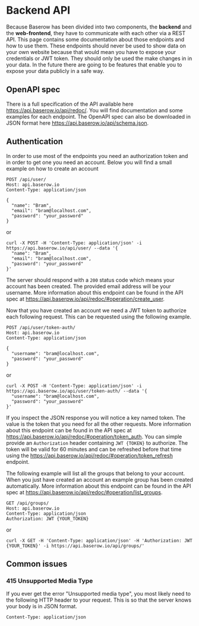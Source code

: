 # Backend API

Because Baserow has been divided into two components, the **backend** and the 
**web-frontend**, they have to communicate with each other via a REST API. This page
contains some documentation about those endpoints and how to use them. These endpoints
should never be used to show data on your own website because that would mean you have
to expose your credentials or JWT token. They should only be used the make changes in
in your data. In the future there are going to be features that enable you to expose 
your data publicly in a safe way.

## OpenAPI spec

There is a full specification of the API available here 
https://api.baserow.io/api/redoc/. You will find documentation and some examples for 
each endpoint. The OpenAPI spec can also be downloaded in JSON format here 
https://api.baserow.io/api/schema.json.

## Authentication

In order to use most of the endpoints you need an authorization token and in order to 
get one you need an account. Below you will find a small example on how to create an 
account

```
POST /api/user/
Host: api.baserow.io
Content-Type: application/json

{
  "name": "Bram",
  "email": "bram@localhost.com",
  "password": "your_password"
}
```
or
```
curl -X POST -H 'Content-Type: application/json' -i https://api.baserow.io/api/user/ --data '{
  "name": "Bram",
  "email": "bram@localhost.com",
  "password": "your_password"
}'
```

The server should respond with a `200` status code which means your account has been 
created. The provided email address will be your username. More information about this 
endpoint can be found in the API spec at 
https://api.baserpw.io/api/redoc/#operation/create_user.

Now that you have created an account we need a JWT token to authorize each following
request. This can be requested using the following example.

```
POST /api/user/token-auth/
Host: api.baserow.io
Content-Type: application/json

{
  "username": "bram@localhost.com",
  "password": "your_password"
}
```
or
```
curl -X POST -H 'Content-Type: application/json' -i https://api.baserow.io/api/user/token-auth/ --data '{
  "username": "bram@localhost.com",
  "password": "your_password"
}'
```

If you inspect the JSON response you will notice a key named token. The value is the 
token that you need for all the other requests. More information about this endpoint
can be found in the API spec at https://api.baserow.io/api/redoc/#operation/token_auth.
You can simple provide an `Authorization` header containing `JWT {TOKEN}` to authorize. 
The token will be valid for 60 minutes and can be refreshed before that time using the
https://api.baserow.io/api/redoc/#operation/token_refresh endpoint.

The following example will list all the groups that belong to your account. When you 
just have created an account an example group has been created automatically. More 
information about this endpoint can be found in the API spec at 
https://api.baserow.io/api/redoc/#operation/list_groups.

```
GET /api/groups/
Host: api.baserow.io
Content-Type: application/json
Authorization: JWT {YOUR_TOKEN}
```
or
```
curl -X GET -H 'Content-Type: application/json' -H 'Authorization: JWT {YOUR_TOKEN}' -i https://api.baserow.io/api/groups/'
```

## Common issues

### 415 Unsupported Media Type

If you ever get the error "Unsupported media type", you most likely need to the 
following HTTP header to your request. This is so that the server knows your body is in 
JSON format.

```
Content-Type: application/json
```
